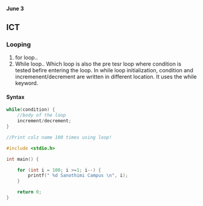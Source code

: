 #### June 3

## ICT

### Looping

1. for loop..
1. While loop.. Which loop is also the pre tesr loop where condition is tested befire entering the loop. In while loop initialization, condition and incremenent/decrement are written in different location. It uses the while keyword. 

#### Syntax

```c
while(condition) {
    //body of the loop
    increment/decrement;
}
```

```c
//Print colz name 100 times using loop!

#include <stdio.h>

int main() {

    for (int i = 100; i >=1; i--) {
        printf(" %d Sanothimi Campus \n", i);
    }

    return 0;
}
```